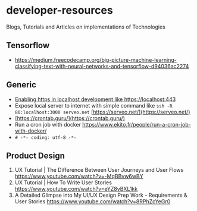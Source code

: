 # developer-resources
Blogs, Tutorials and  Articles  on implementations of Technologies


## Tensorflow
- https://medium.freecodecamp.org/big-picture-machine-learning-classifying-text-with-neural-networks-and-tensorflow-d94036ac2274 


## Generic

- [Enabling https in localhost development like https://localhost:443](https://medium.freecodecamp.org/how-to-get-https-working-on-your-local-development-environment-in-5-minutes-7af615770eec)
- Expose local server to internet with simple command like `ssh -R 80:localhost:3000 serveo.net` [https://serveo.net/](https://serveo.net/)
- [https://crontab.guru/](https://crontab.guru/)
- Run a cron job with docker https://www.ekito.fr/people/run-a-cron-job-with-docker/ 
- `# -*- coding: utf-8 -*-`


## Product Design



1. UX Tutorial | The Difference Between User Journeys and User Flows https://www.youtube.com/watch?v=-MqBBvw6wBY
2. UX Tutorial | How To Write User Stories https://www.youtube.com/watch?v=eYZ8vBXL1kk
3. A Detailed Glimpse into My UI/UX Design Prep Work - Requirements & User Stories https://www.youtube.com/watch?v=8RPhZcYeGr0
